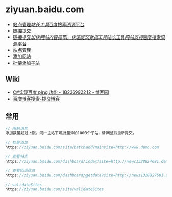 # ziyuan.baidu.com

- [站点管理*站长工具*百度搜索资源平台](https://ziyuan.baidu.com/site/index)
- [链接提交](https://ziyuan.baidu.com/college/courseinfo?id=267&page=2#h2_article_title19)
- [链接提交*加快网站内容抓取，快速提交数据工具*站长工具*网站支持*百度搜索资源平台](https://ziyuan.baidu.com/linksubmit/index)
- [站点管理](https://ziyuan.baidu.com/site/index)
- [添加网站](https://ziyuan.baidu.com/site/index)
- [批量添加子站](https://ziyuan.baidu.com/site/batchadd?mainsite=http://www.123.com)

## Wiki

- [C#实现百度 ping 功能 - 18236992212 - 博客园](https://www.cnblogs.com/qishun/p/5746899.html)
- [百度博客搜索-提交博客](http://ping.baidu.com/ping.html)

## 常用

```c#
// 限制消息
添加数量超过上限，同一主站下可批量添加1000个子站，请调整后重新提交。

```

```c#
// 批量添加
https://ziyuan.baidu.com/site/batchadd?mainsite=http://www.demo.com

// 查看站点
https://ziyuan.baidu.com/dashboard/index?site=http://news1328827681.demo.com/

// 查看回调信息
https://ziyuan.baidu.com/dashboard/getdata?site=http://news1328827681.demo.com/&funcs=message

// validateSites
https://ziyuan.baidu.com/site/validateSites
```
